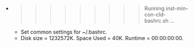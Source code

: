* >>>>>>>>> Running inst-min-con-cld-bashrc.sh ...
  * Set common settings for ~/.bashrc.
  * Disk size = 1232572K. Space Used = 40K. Runtime = 00:00:00:00.
